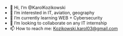 - 👋 Hi, I’m @KarolKozikowski
- 👀 I’m interested in IT, aviation, geography
- 🌱 I’m currently learning WEB + Cybersecurity
- 💞️ I’m looking to collaborate on any IT internship
- 📫 How to reach me: Kozikowski.karol03@gmail.com

<!---
KarolKozikowski/KarolKozikowski is a ✨ special ✨ repository because its `README.md` (this file) appears on your GitHub profile.
You can click the Preview link to take a look at your changes.
--->
